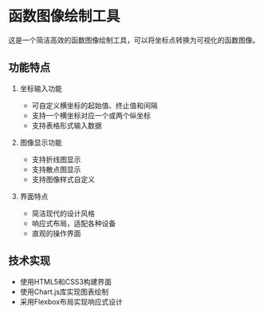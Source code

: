 # 函数图像绘制工具

这是一个简洁高效的函数图像绘制工具，可以将坐标点转换为可视化的函数图像。

## 功能特点

1. 坐标输入功能
   - 可自定义横坐标的起始值、终止值和间隔
   - 支持一个横坐标对应一个或两个纵坐标
   - 支持表格形式输入数据

2. 图像显示功能
   - 支持折线图显示
   - 支持散点图显示
   - 支持图像样式自定义

3. 界面特点
   - 简洁现代的设计风格
   - 响应式布局，适配各种设备
   - 直观的操作界面

## 技术实现
- 使用HTML5和CSS3构建界面
- 使用Chart.js库实现图表绘制
- 采用Flexbox布局实现响应式设计 